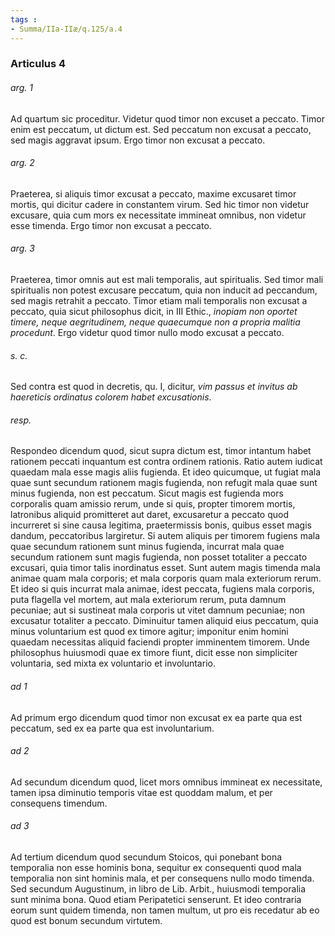 ```yaml
---
tags : 
- Summa/IIa-IIæ/q.125/a.4
---
```


### Articulus 4

###### arg. 1
Ad quartum sic proceditur. Videtur quod timor non excuset a peccato. Timor enim est peccatum, ut dictum est. Sed peccatum non excusat a peccato, sed magis aggravat ipsum. Ergo timor non excusat a peccato.

###### arg. 2
Praeterea, si aliquis timor excusat a peccato, maxime excusaret timor mortis, qui dicitur cadere in constantem virum. Sed hic timor non videtur excusare, quia cum mors ex necessitate immineat omnibus, non videtur esse timenda. Ergo timor non excusat a peccato.

###### arg. 3
Praeterea, timor omnis aut est mali temporalis, aut spiritualis. Sed timor mali spiritualis non potest excusare peccatum, quia non inducit ad peccandum, sed magis retrahit a peccato. Timor etiam mali temporalis non excusat a peccato, quia sicut philosophus dicit, in III Ethic., *inopiam non oportet timere, neque aegritudinem, neque quaecumque non a propria malitia procedunt*. Ergo videtur quod timor nullo modo excusat a peccato.

###### s. c.
Sed contra est quod in decretis, qu. I, dicitur, *vim passus et invitus ab haereticis ordinatus colorem habet excusationis*.

###### resp.
Respondeo dicendum quod, sicut supra dictum est, timor intantum habet rationem peccati inquantum est contra ordinem rationis. Ratio autem iudicat quaedam mala esse magis aliis fugienda. Et ideo quicumque, ut fugiat mala quae sunt secundum rationem magis fugienda, non refugit mala quae sunt minus fugienda, non est peccatum. Sicut magis est fugienda mors corporalis quam amissio rerum, unde si quis, propter timorem mortis, latronibus aliquid promitteret aut daret, excusaretur a peccato quod incurreret si sine causa legitima, praetermissis bonis, quibus esset magis dandum, peccatoribus largiretur. Si autem aliquis per timorem fugiens mala quae secundum rationem sunt minus fugienda, incurrat mala quae secundum rationem sunt magis fugienda, non posset totaliter a peccato excusari, quia timor talis inordinatus esset. Sunt autem magis timenda mala animae quam mala corporis; et mala corporis quam mala exteriorum rerum. Et ideo si quis incurrat mala animae, idest peccata, fugiens mala corporis, puta flagella vel mortem, aut mala exteriorum rerum, puta damnum pecuniae; aut si sustineat mala corporis ut vitet damnum pecuniae; non excusatur totaliter a peccato. Diminuitur tamen aliquid eius peccatum, quia minus voluntarium est quod ex timore agitur; imponitur enim homini quaedam necessitas aliquid faciendi propter imminentem timorem. Unde philosophus huiusmodi quae ex timore fiunt, dicit esse non simpliciter voluntaria, sed mixta ex voluntario et involuntario.

###### ad 1
Ad primum ergo dicendum quod timor non excusat ex ea parte qua est peccatum, sed ex ea parte qua est involuntarium.

###### ad 2
Ad secundum dicendum quod, licet mors omnibus immineat ex necessitate, tamen ipsa diminutio temporis vitae est quoddam malum, et per consequens timendum.

###### ad 3
Ad tertium dicendum quod secundum Stoicos, qui ponebant bona temporalia non esse hominis bona, sequitur ex consequenti quod mala temporalia non sint hominis mala, et per consequens nullo modo timenda. Sed secundum Augustinum, in libro de Lib. Arbit., huiusmodi temporalia sunt minima bona. Quod etiam Peripatetici senserunt. Et ideo contraria eorum sunt quidem timenda, non tamen multum, ut pro eis recedatur ab eo quod est bonum secundum virtutem.

